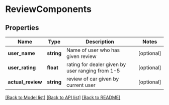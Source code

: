 # ReviewComponents

## Properties
Name | Type | Description | Notes
------------ | ------------- | ------------- | -------------
**user_name** | **string** | Name of user who has given review | [optional] 
**user_rating** | **float** | rating for dealer given by user ranging from 1-5 | [optional] 
**actual_review** | **string** | review of car given by current user | [optional] 

[[Back to Model list]](../README.md#documentation-for-models) [[Back to API list]](../README.md#documentation-for-api-endpoints) [[Back to README]](../README.md)


